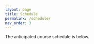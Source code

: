 ```yaml
---
layout: page
title: Schedule
permalink: /schedule/
nav_order: 3
---
```


The anticipated course schedule is below.